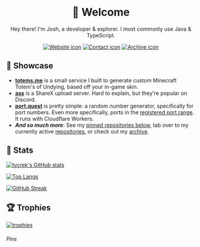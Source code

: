 <div align="center">

<!-- # Hello. I'm Josh. -->

# :wave: Welcome

Hey there! I'm Josh, a developer & explorer. I most commonly use Java & TypeScript.

[![Website icon]][Website]
[![Contact icon]][Contact]
[![Archive icon]][Archive]

</div>

## :gem: Showcase

- **[totems.me]** is a small service I built to generate custom Minecraft Totem's of Undying, based off your in-game skin.
- **[ass]** is a ShareX upload server. Hard to explain, but they're popular on Discord.
- **[port.quest]** is pretty simple: a random number generator, specifically for port numbers. Even more specifically, ports in the [registered port range][ports]. It runs with Cloudflare Workers.
- ***And so much more***: See my [pinned repositories below][pins], tab over to my currently active [repositories], or check out my [archive].

## :book: Stats

[![tycrek's GitHub stats]][stats repo]

[![Top Langs]][stats repo]

[![GitHub Streak]][streaks]

## :trophy: Trophies

[![trophies]][trophy repo]

###### Pins

<!---- Links ---->
<!-- Header -->
[Website]: https://jmoore.dev/
[Contact]: https://tycrek.com/
[Archive]: https://github.com/tycrek-archive
[Website icon]: https://img.shields.io/badge/-Website-EC407A
[Contact icon]: https://img.shields.io/badge/-Contact-D81B60
[Archive icon]: https://img.shields.io/badge/-Archive-AD1457
<!-- Showcase -->
[totems.me]: https://totems.me
[ass]: https://github.com/tycrek/ass
[port.quest]: https://port.quest/
[ports]: https://en.wikipedia.org/wiki/Registered_port
[repositories]: https://github.com/tycrek?tab=repositories&q=&sort=stargazers
[pins]: #pins
<!-- Stats & trophies -->
[tycrek's GitHub stats]: https://github-readme-stats.vercel.app/api?username=tycrek&count_private=true&show_icons=true&theme=dracula&hide_border=true&custom_title=tycrek%27s%20GitHub%20Stats
[Top Langs]: https://github-readme-stats.vercel.app/api/top-langs/?username=tycrek&langs_count=10&layout=compact&theme=dracula&hide_border=true&card_width=445
[GitHub Streak]: https://github-readme-streak-stats.herokuapp.com?user=tycrek&theme=dracula&hide_border=true
[streaks]: https://git.io/streak-stats
[stats repo]: https://github.com/anuraghazra/github-readme-stats
[trophies]: https://github-profile-trophy.vercel.app/?username=tycrek&theme=dracula&title=Stars,Commit,Issues,Followers,PullRequest,Repositories&margin-w=10&margin-h=10&row=2&column=3&no-frame=true
[trophy repo]: https://github.com/ryo-ma/github-profile-trophy
<!-- Other -->
